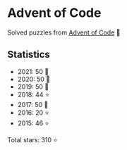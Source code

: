 # Advent of Code

Solved puzzles from [Advent of Code](https://adventofcode.com) :christmas_tree:

## Statistics

- 2021: 50 :star2:
- 2020: 50 :star2:
- 2019: 50 :star2:
- 2018: 44 :star:
- 2017: 50 :star2:
- 2016: 20 :star:
- 2015: 46 :star:

Total stars: 310 :star:
